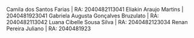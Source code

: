 Camila dos Santos Farias | RA: 2040482113041
Eliakin Araujo Martins | 2040481923041
Gabriela Augusta Gonçalves Bruzulato | RA: 2040482113042
Luana Cibelle Sousa Silva | RA: 2040482123034
Renan Pereira Juliano | RA: 2040481923